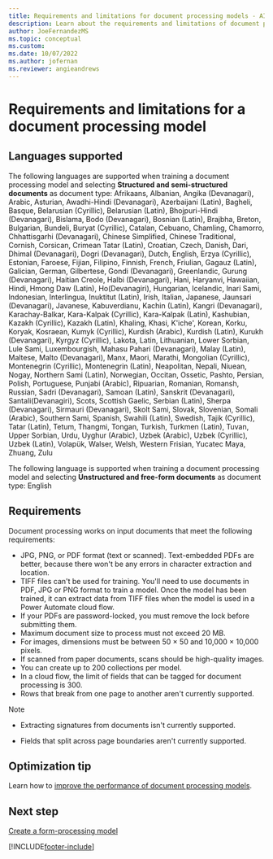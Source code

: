 ```yaml
---
title: Requirements and limitations for document processing models - AI Builder | Microsoft Docs
description: Learn about the requirements and limitations of document processing models in AI Builder.
author: JoeFernandezMS
ms.topic: conceptual
ms.custom:
ms.date: 10/07/2022
ms.author: jofernan
ms.reviewer: angieandrews
---
```


# Requirements and limitations for a document processing model

## Languages supported

The following languages are supported when training a document processing model and selecting **Structured and semi-structured documents** as document type: Afrikaans, Albanian, Angika (Devanagari), Arabic, Asturian, Awadhi-Hindi (Devanagari), Azerbaijani (Latin), Bagheli, Basque, Belarusian (Cyrillic), Belarusian (Latin), Bhojpuri-Hindi (Devanagari), Bislama, Bodo (Devanagari), Bosnian (Latin), Brajbha, Breton, Bulgarian, Bundeli, Buryat (Cyrillic), Catalan, Cebuano, Chamling, Chamorro, Chhattisgarhi (Devanagari), Chinese Simplified, Chinese Traditional, Cornish, Corsican, Crimean Tatar (Latin), Croatian, Czech, Danish, Dari, Dhimal (Devanagari), Dogri (Devanagari), Dutch, English, Erzya (Cyrillic), Estonian, Faroese, Fijian, Filipino, Finnish, French, Friulian, Gagauz (Latin), Galician, German, Gilbertese, Gondi (Devanagari), Greenlandic, Gurung (Devanagari), Haitian Creole, Halbi (Devanagari), Hani, Haryanvi, Hawaiian, Hindi, Hmong Daw (Latin), Ho(Devanagiri), Hungarian, Icelandic, Inari Sami, Indonesian, Interlingua, Inuktitut (Latin), Irish, Italian, Japanese, Jaunsari (Devanagari), Javanese, Kabuverdianu, Kachin (Latin), Kangri (Devanagari), Karachay-Balkar, Kara-Kalpak (Cyrillic), Kara-Kalpak (Latin), Kashubian, Kazakh (Cyrillic), Kazakh (Latin), Khaling, Khasi, K'iche', Korean, Korku, Koryak, Kosraean, Kumyk (Cyrillic), Kurdish (Arabic), Kurdish (Latin), Kurukh (Devanagari), Kyrgyz (Cyrillic), Lakota, Latin, Lithuanian, Lower Sorbian, Lule Sami, Luxembourgish, Mahasu Pahari (Devanagari), Malay (Latin), Maltese, Malto (Devanagari), Manx, Maori, Marathi, Mongolian (Cyrillic), Montenegrin (Cyrillic), Montenegrin (Latin), Neapolitan, Nepali, Niuean, Nogay, Northern Sami (Latin), Norwegian, Occitan, Ossetic, Pashto, Persian, Polish, Portuguese, Punjabi (Arabic), Ripuarian, Romanian, Romansh, Russian, Sadri  (Devanagari), Samoan (Latin), Sanskrit (Devanagari), Santali(Devanagiri), Scots, Scottish Gaelic, Serbian (Latin), Sherpa (Devanagari), Sirmauri (Devanagari), Skolt Sami, Slovak, Slovenian, Somali (Arabic), Southern Sami, Spanish, Swahili (Latin), Swedish, Tajik (Cyrillic), Tatar (Latin), Tetum, Thangmi, Tongan, Turkish, Turkmen (Latin), Tuvan, Upper Sorbian, Urdu, Uyghur (Arabic), Uzbek (Arabic), Uzbek (Cyrillic), Uzbek (Latin), Volapük, Walser, Welsh, Western Frisian, Yucatec Maya, Zhuang, Zulu

The following language is supported when training a document processing model and selecting **Unstructured and free-form documents** as document type: English

## Requirements

Document processing works on input documents that meet the following requirements:

- JPG, PNG, or PDF format (text or scanned). Text-embedded PDFs are better, because there won't be any errors in character extraction and location.
- TIFF files can't be used for training. You'll need to use documents in PDF, JPG or PNG format to train a model. Once the model has been trained, it can extract data from TIFF files when the model is used in a Power Automate cloud flow.
- If your PDFs are password-locked, you must remove the lock before submitting them.
- Maximum document size to process must not exceed 20 MB. 
- For images, dimensions must be between 50 &times; 50 and 10,000 &times; 10,000 pixels.
- If scanned from paper documents, scans should be high-quality images.
- You can create up to 200 collections per model.
- In a cloud flow, the limit of fields that can be tagged for document processing is 300.
- Rows that break from one page to another aren't currently supported.

 > [!NOTE]
 > - Extracting signatures from documents isn't currently supported.<br />
 > 
 > - Fields that split across page boundaries aren't currently supported.

## Optimization tip

Learn how to [improve the performance of document processing models](improve-form-processing-performance.md).

## Next step

[Create a form-processing model](create-form-processing-model.md)

[!INCLUDE[footer-include](includes/footer-banner.md)]
